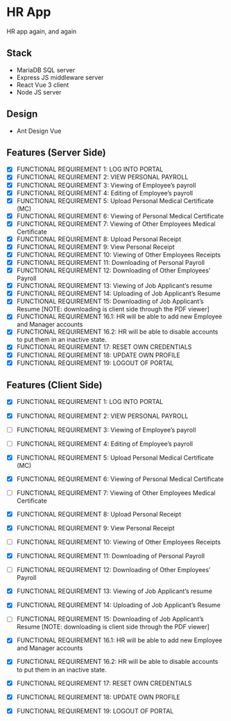 # HR App
HR app again, and again

## Stack
- MariaDB SQL server
- Express JS middleware server
- React Vue 3 client
- Node JS server

## Design
- Ant Design Vue

## Features (Server Side)
- [x] FUNCTIONAL REQUIREMENT 1: LOG INTO PORTAL
- [x] FUNCTIONAL REQUIREMENT 2: VIEW PERSONAL PAYROLL
- [x] FUNCTIONAL REQUIREMENT 3: Viewing of Employee’s payroll
- [x] FUNCTIONAL REQUIREMENT 4: Editing of Employee’s payroll
- [x] FUNCTIONAL REQUIREMENT 5: Upload Personal Medical Certificate (MC)
- [x] FUNCTIONAL REQUIREMENT 6: Viewing of Personal Medical Certificate
- [x] FUNCTIONAL REQUIREMENT 7: Viewing of Other Employees Medical Certificate
- [x] FUNCTIONAL REQUIREMENT 8: Upload Personal Receipt
- [x] FUNCTIONAL REQUIREMENT 9: View Personal Receipt
- [x] FUNCTIONAL REQUIREMENT 10: Viewing of Other Employees Receipts
- [x] FUNCTIONAL REQUIREMENT 11: Downloading of Personal Payroll
- [x] FUNCTIONAL REQUIREMENT 12: Downloading of Other Employees’ Payroll
- [x] FUNCTIONAL REQUIREMENT 13: Viewing of Job Applicant’s resume
- [x] FUNCTIONAL REQUIREMENT 14: Uploading of Job Applicant’s Resume
- [x] FUNCTIONAL REQUIREMENT 15: Downloading of Job Applicant’s Resume [NOTE: downloading is client side through the PDF viewer]
- [x] FUNCTIONAL REQUIREMENT 16.1: HR will be able to add new Employee and Manager accounts
- [x] FUNCTIONAL REQUIREMENT 16.2: HR will be able to disable accounts to put them in an inactive state.
- [x] FUNCTIONAL REQUIREMENT 17: RESET OWN CREDENTIALS
- [x] FUNCTIONAL REQUIREMENT 18: UPDATE OWN PROFILE
- [x] FUNCTIONAL REQUIREMENT 19: LOGOUT OF PORTAL

## Features (Client Side)
- [x] FUNCTIONAL REQUIREMENT 1: LOG INTO PORTAL
- [x] FUNCTIONAL REQUIREMENT 2: VIEW PERSONAL PAYROLL
- [ ] FUNCTIONAL REQUIREMENT 3: Viewing of Employee’s payroll
- [ ] FUNCTIONAL REQUIREMENT 4: Editing of Employee’s payroll
- [x] FUNCTIONAL REQUIREMENT 5: Upload Personal Medical Certificate (MC)
- [x] FUNCTIONAL REQUIREMENT 6: Viewing of Personal Medical Certificate
- [ ] FUNCTIONAL REQUIREMENT 7: Viewing of Other Employees Medical Certificate
- [x] FUNCTIONAL REQUIREMENT 8: Upload Personal Receipt
- [x] FUNCTIONAL REQUIREMENT 9: View Personal Receipt
- [ ] FUNCTIONAL REQUIREMENT 10: Viewing of Other Employees Receipts
- [x] FUNCTIONAL REQUIREMENT 11: Downloading of Personal Payroll
- [ ] FUNCTIONAL REQUIREMENT 12: Downloading of Other Employees’ Payroll
- [x] FUNCTIONAL REQUIREMENT 13: Viewing of Job Applicant’s resume
- [x] FUNCTIONAL REQUIREMENT 14: Uploading of Job Applicant’s Resume
- [ ] FUNCTIONAL REQUIREMENT 15: Downloading of Job Applicant’s Resume [NOTE: downloading is client side through the PDF viewer]
- [x] FUNCTIONAL REQUIREMENT 16.1: HR will be able to add new Employee and Manager accounts
- [x] FUNCTIONAL REQUIREMENT 16.2: HR will be able to disable accounts to put them in an inactive state.
- [x] FUNCTIONAL REQUIREMENT 17: RESET OWN CREDENTIALS
- [x] FUNCTIONAL REQUIREMENT 18: UPDATE OWN PROFILE
- [x] FUNCTIONAL REQUIREMENT 19: LOGOUT OF PORTAL


